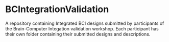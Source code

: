 # BCIntegrationValidation
 A repository containing Integrated BCI designs submitted by participants of the Brain-Computer Integation validation workshop. Each participant has their own folder containing their submitted designs and descriptions.
